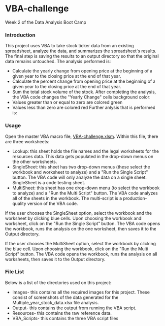 # VBA-challenge
Week 2 of the Data Analysis Boot Camp

### Introduction
This project uses VBA to take stock ticker data from an existing spreadsheet, analyze the data, and summarizes the spreadsheet's results. The final step is saving the results to an output directory so that the original data remains untouched. The analysis performed is:
* Calculate the yearly change from opening price at the beginning of a given year to the closing price at the end of that year.
* Calculate the percent change from opening price at the beginning of a given year to the closing price at the end of that year.
* Sum the total stock volume of the stock.
After completing the analysis, the VBA code changes the "Yearly Change" cells background color:
* Values greater than or equal to zero are colored green
* Values less than zero are colored red
Further anlysis that is performed is:

### Usage
Open the master VBA macro file, [VBA-challenge.xlsm](VBA-challenge.xlsm). Within this file, there are three worksheets:
* Lookup: this sheet holds the file names and the legal worksheets for the resources data. This data gets populated in the drop-down menus on the other worksheets.
* SingleSheet: this sheet has two drop-down menus (these select the workbook and worksheet to analyze) and a "Run the Single Script" button. The VBA code will only analyze the data on a single sheet. SingleSheet is a code testing sheet.
* MultiSheet: this sheet has one drop-down menu (to select the workbook to analyze) and a "Run the Multi Script" button. The VBA code analyzes all of the sheets in the workbook. The multi-script is a production-quality version of the VBA code.

If the user chooses the SingleSheet option, select the workbook and the worksheet by clicking blue cells. Upon choosing the workbook and worksheet, click on the "Run the Single Script" button. The VBA code opens the workbook, runs the analysis on the one worksheet, then saves it to the Output directory.

If the user chooses the MultiSheet option, select the workbook by clicking the blue cell. Upon choosing the workbook, click on the "Run the Multi Script" button. The VBA code opens the workbook, runs the analysis on all worksheets, then saves it to the Output directory.
### File List
Below is a list of the directories used on this project:
* Images- this contains all the required images for this project. These consist of screenshots of the data generated for the Multiple_year_stock_data.xlsx file analysis.
* Output- this contains the output from running the VBA script.
* Resources- this contains the raw reference data.
* VBA_Scripts- this contains the three VBA script files

